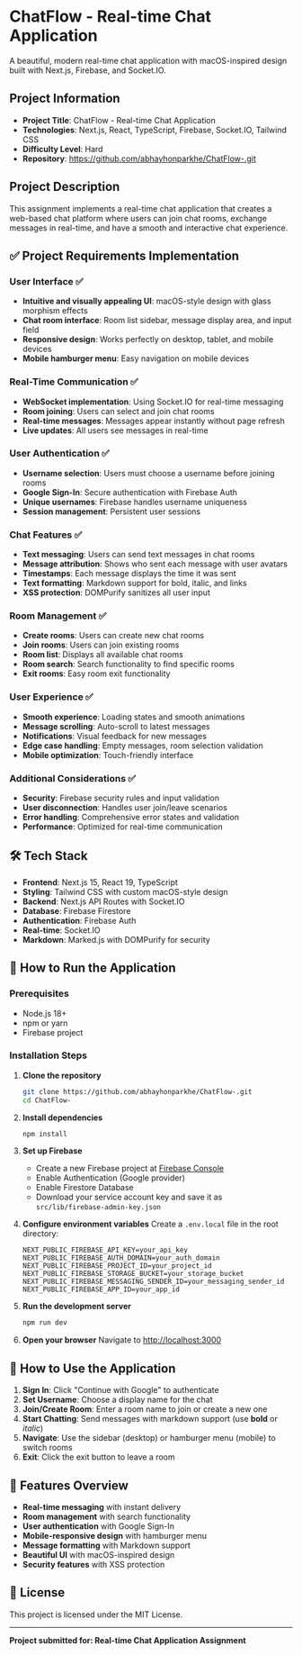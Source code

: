 # ChatFlow - Real-time Chat Application

A beautiful, modern real-time chat application with macOS-inspired design built with Next.js, Firebase, and Socket.IO.

## Project Information

- **Project Title**: ChatFlow - Real-time Chat Application
- **Technologies**: Next.js, React, TypeScript, Firebase, Socket.IO, Tailwind CSS
- **Difficulty Level**: Hard
- **Repository**: https://github.com/abhayhonparkhe/ChatFlow-.git

## Project Description

This assignment implements a real-time chat application that creates a web-based chat platform where users can join chat rooms, exchange messages in real-time, and have a smooth and interactive chat experience.

## ✅ Project Requirements Implementation

### User Interface ✅
- **Intuitive and visually appealing UI**: macOS-style design with glass morphism effects
- **Chat room interface**: Room list sidebar, message display area, and input field
- **Responsive design**: Works perfectly on desktop, tablet, and mobile devices
- **Mobile hamburger menu**: Easy navigation on mobile devices

### Real-Time Communication ✅
- **WebSocket implementation**: Using Socket.IO for real-time messaging
- **Room joining**: Users can select and join chat rooms
- **Real-time messages**: Messages appear instantly without page refresh
- **Live updates**: All users see messages in real-time

### User Authentication ✅
- **Username selection**: Users must choose a username before joining rooms
- **Google Sign-In**: Secure authentication with Firebase Auth
- **Unique usernames**: Firebase handles username uniqueness
- **Session management**: Persistent user sessions

### Chat Features ✅
- **Text messaging**: Users can send text messages in chat rooms
- **Message attribution**: Shows who sent each message with user avatars
- **Timestamps**: Each message displays the time it was sent
- **Text formatting**: Markdown support for bold, italic, and links
- **XSS protection**: DOMPurify sanitizes all user input

### Room Management ✅
- **Create rooms**: Users can create new chat rooms
- **Join rooms**: Users can join existing rooms
- **Room list**: Displays all available chat rooms
- **Room search**: Search functionality to find specific rooms
- **Exit rooms**: Easy room exit functionality

### User Experience ✅
- **Smooth experience**: Loading states and smooth animations
- **Message scrolling**: Auto-scroll to latest messages
- **Notifications**: Visual feedback for new messages
- **Edge case handling**: Empty messages, room selection validation
- **Mobile optimization**: Touch-friendly interface

### Additional Considerations ✅
- **Security**: Firebase security rules and input validation
- **User disconnection**: Handles user join/leave scenarios
- **Error handling**: Comprehensive error states and validation
- **Performance**: Optimized for real-time communication

## 🛠️ Tech Stack

- **Frontend**: Next.js 15, React 19, TypeScript
- **Styling**: Tailwind CSS with custom macOS-style design
- **Backend**: Next.js API Routes with Socket.IO
- **Database**: Firebase Firestore
- **Authentication**: Firebase Auth
- **Real-time**: Socket.IO
- **Markdown**: Marked.js with DOMPurify for security

## 🚀 How to Run the Application

### Prerequisites
- Node.js 18+ 
- npm or yarn
- Firebase project

### Installation Steps

1. **Clone the repository**
   ```bash
   git clone https://github.com/abhayhonparkhe/ChatFlow-.git
   cd ChatFlow-
   ```

2. **Install dependencies**
   ```bash
   npm install
   ```

3. **Set up Firebase**
   - Create a new Firebase project at [Firebase Console](https://console.firebase.google.com/)
   - Enable Authentication (Google provider)
   - Enable Firestore Database
   - Download your service account key and save it as `src/lib/firebase-admin-key.json`

4. **Configure environment variables**
   Create a `.env.local` file in the root directory:
   ```env
   NEXT_PUBLIC_FIREBASE_API_KEY=your_api_key
   NEXT_PUBLIC_FIREBASE_AUTH_DOMAIN=your_auth_domain
   NEXT_PUBLIC_FIREBASE_PROJECT_ID=your_project_id
   NEXT_PUBLIC_FIREBASE_STORAGE_BUCKET=your_storage_bucket
   NEXT_PUBLIC_FIREBASE_MESSAGING_SENDER_ID=your_messaging_sender_id
   NEXT_PUBLIC_FIREBASE_APP_ID=your_app_id
   ```

5. **Run the development server**
   ```bash
   npm run dev
   ```

6. **Open your browser**
   Navigate to [http://localhost:3000](http://localhost:3000)

## 🎯 How to Use the Application

1. **Sign In**: Click "Continue with Google" to authenticate
2. **Set Username**: Choose a display name for the chat
3. **Join/Create Room**: Enter a room name to join or create a new one
4. **Start Chatting**: Send messages with markdown support (use **bold** or _italic_)
5. **Navigate**: Use the sidebar (desktop) or hamburger menu (mobile) to switch rooms
6. **Exit**: Click the exit button to leave a room

## 📱 Features Overview

- **Real-time messaging** with instant delivery
- **Room management** with search functionality
- **User authentication** with Google Sign-In
- **Mobile-responsive design** with hamburger menu
- **Message formatting** with Markdown support
- **Beautiful UI** with macOS-inspired design
- **Security features** with XSS protection

## 📄 License

This project is licensed under the MIT License.

---

**Project submitted for: Real-time Chat Application Assignment**
